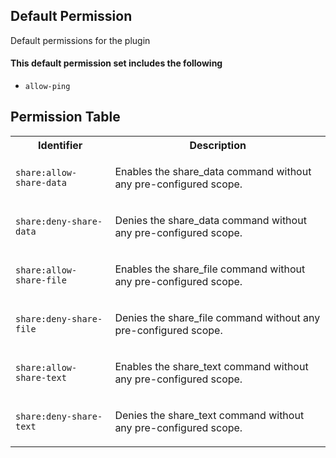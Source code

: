 ## Default Permission

Default permissions for the plugin

#### This default permission set includes the following

- `allow-ping`

## Permission Table

<table>
<tr>
<th>Identifier</th>
<th>Description</th>
</tr>

<tr>
<td>

`share:allow-share-data`

</td>
<td>

Enables the share_data command without any pre-configured scope.

</td>
</tr>

<tr>
<td>

`share:deny-share-data`

</td>
<td>

Denies the share_data command without any pre-configured scope.

</td>
</tr>

<tr>
<td>

`share:allow-share-file`

</td>
<td>

Enables the share_file command without any pre-configured scope.

</td>
</tr>

<tr>
<td>

`share:deny-share-file`

</td>
<td>

Denies the share_file command without any pre-configured scope.

</td>
</tr>

<tr>
<td>

`share:allow-share-text`

</td>
<td>

Enables the share_text command without any pre-configured scope.

</td>
</tr>

<tr>
<td>

`share:deny-share-text`

</td>
<td>

Denies the share_text command without any pre-configured scope.

</td>
</tr>
</table>
